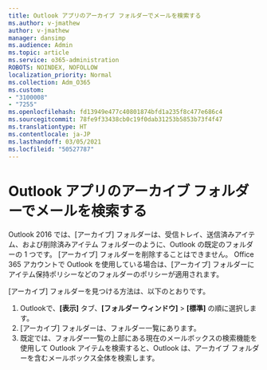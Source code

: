 ```yaml
---
title: Outlook アプリのアーカイブ フォルダーでメールを検索する
ms.author: v-jmathew
author: v-jmathew
manager: dansimp
ms.audience: Admin
ms.topic: article
ms.service: o365-administration
ROBOTS: NOINDEX, NOFOLLOW
localization_priority: Normal
ms.collection: Adm_O365
ms.custom:
- "3100008"
- "7255"
ms.openlocfilehash: fd13949e477c40801874bfd1a235f8c477e686c4
ms.sourcegitcommit: 78fe9f33438cb0c19f0dab31253b5853b73f4f47
ms.translationtype: HT
ms.contentlocale: ja-JP
ms.lasthandoff: 03/05/2021
ms.locfileid: "50527787"
---
```

# <a name="find-email-in-archive-folder-in-outlook-app"></a>Outlook アプリのアーカイブ フォルダーでメールを検索する

Outlook 2016 では、[アーカイブ] フォルダーは、受信トレイ、送信済みアイテム、および削除済みアイテム フォルダーのように、Outlook の既定のフォルダーの 1 つです。 [アーカイブ] フォルダーを削除することはできません。 Office 365 アカウントで Outlook を使用している場合は、[アーカイブ] フォルダーにアイテム保持ポリシーなどのフォルダーのポリシーが適用されます。

[アーカイブ] フォルダーを見つける方法は、以下のとおりです。

1. Outlookで、**[表示]** タブ、**[フォルダー ウィンドウ]** > **[標準]** の順に選択します。
2. [アーカイブ] フォルダーは、フォルダー一覧にあります。
3. 既定では、フォルダー一覧の上部にある現在のメールボックスの検索機能を使用して Outlook アイテムを検索すると、Outlook は、アーカイブ フォルダーを含むメールボックス全体を検索します。
